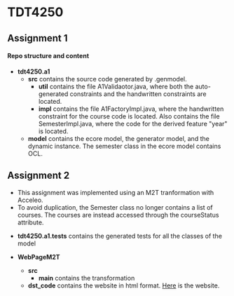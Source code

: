 # TDT4250
## Assignment 1
#### Repo structure and content
* **tdt4250.a1**
     * **src** contains the source code generated by .genmodel.
          * **util** contains the file A1Validaotor.java, where both the auto-generated constraints and the handwritten constraints are located.
          * **impl** contains the file A1FactoryImpl.java, where the handwritten constraint for the course code is located. Also contains the file SemesterImpl.java, where the code for the derived feature "year" is located.
     * **model** contains the ecore model, the generator model, and the dynamic instance. The semester class in the ecore model contains OCL.

## Assignment 2

- This assignment was implemented using an M2T tranformation with Acceleo.
- To avoid duplication, the Semester class no longer contains a list of courses. The courses are instead accessed through the courseStatus attribute.

* **tdt4250.a1.tests**
     contains the generated tests for all the classes of the model

* **WebPageM2T**
     * **src**
          * **main** contains the transformation
     * **dst_code** contains the website in html format. [Here](https://github.com/Herchr/TDT4250//WebPageM2T/dst_code/) is the website.
 

    
